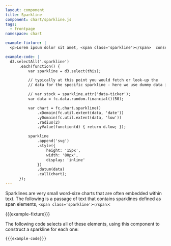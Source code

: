 ```yaml
---
layout: component
title: Sparkline
component: chart/sparkline.js
tags:
  - frontpage
namespace: chart

example-fixture: |
  <p>Lorem ipsum dolor sit amet, <span class='sparkline'></span>  consectetur adipiscing elit. Morbi feugiat nunc <span class='sparkline'></span> lacus, id laoreet erat volutpat nec. Sed ac vestibulum lacus. Quisque porttitor accumsan neque <span class='sparkline'></span> tincidunt aliquam. Nam iaculis eros eu tincidunt dapibus. Donec pellentesque orci eu egestas <span class='sparkline'></span> pretium. Vestibulum elementum metus nec ipsum rhoncus, id iaculis libero euismod. Etiam et ultricies eros, sollicitudin porta neque.</p>

example-code: |
  d3.selectAll('.sparkline')
      .each(function() {
          var sparkline = d3.select(this);

          // typically at this point you would fetch or look-up the
          // data for the specific sparkline - here we use dummy data instead

          // var stock = sparkline.attr('data-ticker');
          var data = fc.data.random.financial()(50);

          var chart = fc.chart.sparkline()
              .xDomain(fc.util.extent(data, 'date'))
              .yDomain(fc.util.extent(data, 'low'))
              .radius(2)
              .yValue(function(d) { return d.low; });

          sparkline
              .append('svg')
              .style({
                  height: '15px',
                  width: '80px',
                  display: 'inline'
              })
              .datum(data)
              .call(chart);
      });
---
```


Sparklines are very small word-size charts that are often embedded within text. The following is a passage of text that contains sparklines defined as span elements, `<span class='sparkline'></span>`:

{{{example-fixture}}}

The following code selects all of these elements, using this component to construct a sparkline for each one:

```js
{{{example-code}}}
```

<script type="text/javascript">
(function() {
  {{{example-code}}}
}());
</script>

